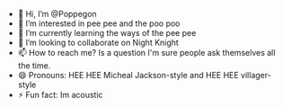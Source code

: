 - 👋 Hi, I’m @Poppegon
- 👀 I’m interested in pee pee and the poo poo
- 🌱 I’m currently learning the ways of the pee pee
- 💞️ I’m looking to collaborate on Night Knight
- 📫 How to reach me? Is a question I'm sure people ask themselves all the time.
- 😄 Pronouns: HEE HEE Micheal Jackson-style and HEE HEE villager-style
- ⚡ Fun fact: Im acoustic

<!---
Poppegon/Poppegon is a ✨ special ✨ repository because its `README.md` (this file) appears on your GitHub profile.
You can click the Preview link to take a look at your changes.
--->
